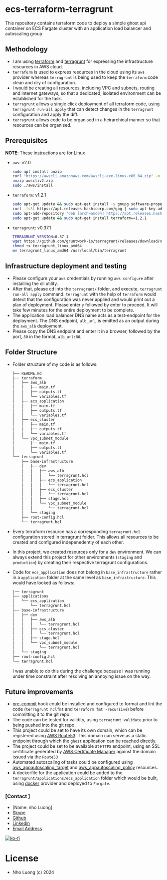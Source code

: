 # ecs-terraform-terragrunt
This repository contains terraform code to deploy a simple ghost api container on ECS Fargate cluster with an application load balancer and autoscaling group

## Methodology
- I am using [terraform](https://www.terraform.io/) and [terragrunt](https://terragrunt.gruntwork.io/) for expressing the infrastructure resources in AWS cloud.
- `terraform` is used to express resources in the cloud using its `aws` provider whereas `terragrunt` is being used to keep the `terraform` code clean and dry of configuration.
- I would be creating all resources, including VPC and subnets, routing and internet gateways, so that a dedicated, isolated environment can be established for the task.
- `terragrunt` allows a single click deployment of all terraform code, using `terragrunt run-all apply` that can detect changes in the `terragrunt` configuration and apply the diff.
- `terragrunt` allows code to be organised in a heirarchical manner so that resources can be organised.

## Prerequisites
__NOTE__: These instructions are for Linux
- `aws`: v2.0

    ```bash
    sudo apt install unzip
    curl "https://awscli.amazonaws.com/awscli-exe-linux-x86_64.zip" -o "awscliv2.zip"
    unzip awscliv2.zip
    sudo ./aws/install
    ```
- `terraform`: v1.2.1

    ```bash
    sudo apt-get update && sudo apt-get install -y gnupg software-properties-common curl
    curl -fsSL https://apt.releases.hashicorp.com/gpg | sudo apt-key add -
    sudo apt-add-repository "deb [arch=amd64] https://apt.releases.hashicorp.com $(lsb_release -cs) main"
    sudo apt-get update && sudo apt-get install terraform==1.2.1
    ```
- `terragrunt`: v0.37.1

    ```bash
    TERRAGRUNT_VERSION=0.37.1
    wget https://github.com/gruntwork-io/terragrunt/releases/download/v$TERRAGRUNT_VERSION/terragrunt_linux_amd64
    chmod +x terragrunt_linux_amd64
    mv terragrunt_linux_amd64 /usr/local/bin/terragrunt
    ```

## Infrastructure deployment and testing
- Please configure your `aws` credentials by running `aws configure` after installing the cli utility.
- After that, please cd into the `terragrunt/` folder, and execute, `terragrunt run-all apply` command. `terragrunt` with the help of `terraform` would detect that the configuration was never applied and would print out a plan of deployment. Please enter `y` followed by enter to proceed. It will take few minutes for the entire deployment to be complete.
- The application load balancer DNS name acts as a test-endpoint for the deployment. The DNS endpoint, `alb_url`, is emitted as an output during the `aws_alb` deployment.
- Please copy the DNS endpoint and enter it in a browser, followed by the port, `80` in the format, `alb_url:80`.

## Folder Structure
- Folder structure of my code is as follows:

    ```bash
    ├── README.md
    ├── terraform
    │   ├── aws_alb
    │   │   ├── main.tf
    │   │   ├── outputs.tf
    │   │   └── variables.tf
    │   ├── ecs_application
    │   │   ├── main.tf
    │   │   ├── outputs.tf
    │   │   └── variables.tf
    │   ├── ecs_cluster
    │   │   ├── main.tf
    │   │   ├── outputs.tf
    │   │   └── variables.tf
    │   └── vpc_subnet_module
    │       ├── main.tf
    │       ├── outputs.tf
    │       └── variables.tf
    └── terragrunt
        ├── base-infrastructure
        │   ├── dev
        │   │   ├── aws_alb
        │   │   │   └── terragrunt.hcl
        │   │   ├── ecs_application
        │   │   │   └── terragrunt.hcl
        │   │   ├── ecs_cluster
        │   │   │   └── terragrunt.hcl
        │   │   ├── stage.hcl
        │   │   └── vpc_subnet_module
        │   │       └── terragrunt.hcl
        │   └── staging
        ├── root-config.hcl
        └── terragrunt.hcl
    ```
- Every terraform resource has a corresponding `terragrunt.hcl` configuration stored in terragrunt folder. This allows all resources to be created and configured indepenedently of each other.
- In this project, we created resources only for a `dev` environment. We can always extend this project for other environments (`staging` and `production`) by creating their respective terragrunt configurations.
- Code for `ecs_application` does not belong in `base_infrastructure` rather in a `application` folder at the same level as `base_infrastructure`. This would have looked as follows:

    ```bash
    |── terragrunt
    ├── applications
    │   └── ecs_application
    │       └── terragrunt.hcl
    ├── base-infrastructure
    │   ├── dev
    │   │   ├── aws_alb
    │   │   │   └── terragrunt.hcl
    │   │   ├── ecs_cluster
    │   │   │   └── terragrunt.hcl
    │   │   ├── stage.hcl
    │   │   └── vpc_subnet_module
    │   │       └── terragrunt.hcl
    │   └── staging
    ├── root-config.hcl
    └── terragrunt.hcl
    ```
    I was unable to do this during the challenge because i was running under time constraint after resolving an annoying issue on the way.

## Future improvements
- [pre-commit](https://pre-commit.com/) hook could be installed and configured to format and lint the code (`terragrunt hclfmt` and `terraform fmt -recursive`) before committing it to the git repo.
- The code can be tested for validity, using `terragrunt validate` prior to being pushed into the git repo.
- This project could be set to have its own domain, which can be registered using [AWS Route53](https://aws.amazon.com/route53/). This domain can serve as a static endpoint through which the `ghost` application can be reached directly.
- The project could be set to be available at `HTTPS` endpoint, using an SSL certificate generated by [AWS Certificate Manager](https://aws.amazon.com/certificate-manager/) against the domain issued via the `Route53`
- Automated autoscaling of tasks could be configured using [aws_appautoscaling_target](https://registry.terraform.io/providers/hashicorp/aws/latest/docs/resources/appautoscaling_target) and [aws_appautoscaling_policy](https://registry.terraform.io/providers/hashicorp/aws/latest/docs/resources/appautoscaling_policy) resources.
- A dockerfile for the application could be added to the `terragrunt/applications/ecs_application` folder which would be built, using [docker](https://registry.terraform.io/providers/kreuzwerker/docker/latest) provider and deployed to `Fargate`.

### [Contact ]
* [Name: nho Luong]
* [Skype](luongutnho_skype)
* [Github](https://github.com/nholuongut/)
* [Linkedin](https://www.linkedin.com/in/nholuong/)
* [Email Address](luongutnho@hotmail.com) 

[![ko-fi](https://ko-fi.com/img/githubbutton_sm.svg)](https://ko-fi.com/nholuong)

# License
* Nho Luong (c) 2024
